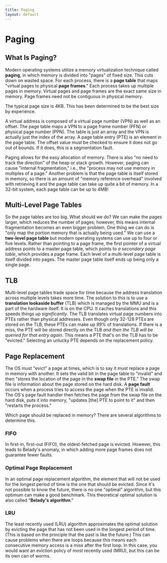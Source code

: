 ```yaml
---
title: Paging
layout: default
---
```


# Paging

## What Is Paging?

Modern operating systems utilize a memory virtualization technique called **paging**, in which memory is divided into "pages" of fixed size. This cuts down on wasted space. For each process, there is a **page table** that maps "virtual pages to physical **page frames**." Each process takes up multiple pages in memory. Virtual pages and page frames are the exact same size in memory. Page frames need not be contiguous in physical memory.

The typical page size is 4KB. This has been determined to be the best size by experience.

A virtual address is composed of a virtual page number (VPN) as well as an offset. The page table maps a VPN to a page frame number (PFN) or physical page number (PPN). The table is just an array and the VPN is actually just the index of the array. A page table entry (PTE) is an element in the page table. The offset value must be checked to ensure it does not go out of bounds. If it does, this is a segmentation fault.

Paging allows for the easy allocation of memory. There is also "no need to track the direction" of the heap or stack growth. However, paging can cause "internal fragmentation," i.e., the "process may not use memory in multiples of a page." Another problem is that the page table is itself stored in memory, so there is an amount of "memory reference overhead" involved with retrieving it and the page table can take up quite a bit of memory. In a 32-bit system, each page table can be up to 4MB!

## Multi-Level Page Tables

So the page tables are too big. What should we do? We can make the pages larger, which reduces the number of pages; however, this means internal fragmentation becomes an even bigger problem. One thing we can do is "only map the portion memory that is actually being used." We can use a **two-level page table** but modern operating systems can use up to four or five levels. Rather than pointing to a page frame, the first pointer of a virtual address points to a master page table, which points to *a secondary page table*, which provides a page frame. Each level of a multi-level page table is itself divided into pages. The master page table itself ends up being only a single page.

## TLB

Multi-level page tables trade space for time because the address translation across multiple levels takes more time. The solution to this is to use a **translation lookaside buffer** (TLB) which is managed by the MMU and is a part of the hardware itself. It is on the CPU. It caches translations and this speeds things up *significantly*. The TLB translates virtual page numbers into PTEs rather than physical addresses. Even though only 32-128 PTEs are stored on the TLB, these PTEs can make up *99%* of translations. If there is a miss, the PTE will be stored directly on the TLB *and then the TLB will be queried for that entry again*. This means a PTE that's on the TLB has to be "evicted." Selecting an unlucky PTE depends on the replacement policy.

## Page Replacement

The OS must "evict" a page at times, which is to say it must replace a page in memory with another. It sets the valid bit in the page table to "invalid" and then "stores the location of the page in the **swap file** in the PTE." The swap file is information about the page stored on the hard disk. A **page fault** occurs when a process tries to access the page when the PTE is invalid. The OS's page fault handler then fetches the page from the swap file on the hard disk, puts it into memory, "updates [the] PTE to point to it" and then "restarts the process."

Which page should be replaced in memory? There are several algorithms to determine this.

### FIFO

In first-in, first-out (FIFO), the oldest-fetched page is evicted. However, this leads to Belady's anomaly, in which adding more page frames does not guarantee fewer faults.

### Optimal Page Replacement

In an optimal page replacement algorithm, the element that will not be used for the longest period of time is the one that should be evicted. Since it's not possible to know the future, there is no one "optimal" algorithm, but this optimum can make a good benchmark. This theoretical optimal solution is also called "**Belady's algorithm**."

### LRU

The least recently used (LRU) algorithm approximates the optimal solution by evicting the page that has not been used in the longest period of time. (This is based on the principle that the past is like the future.) This can cause problems when there are loops because this means each consecutive memory access is a miss after the first loop. In this case, you would want an eviction policy of *most* recently used (MRU), but this can be its own can of worms.
